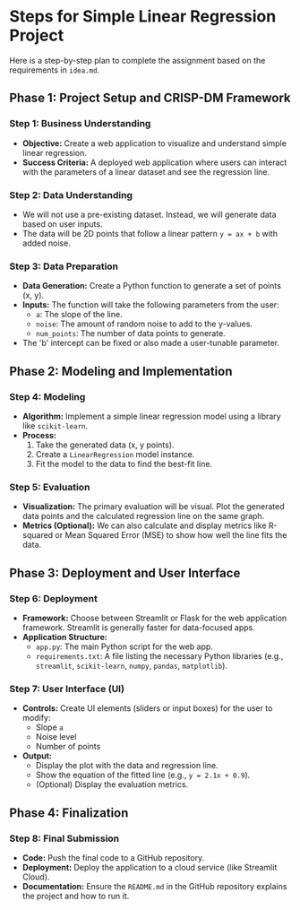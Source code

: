 # Steps for Simple Linear Regression Project

Here is a step-by-step plan to complete the assignment based on the requirements in `idea.md`.

## Phase 1: Project Setup and CRISP-DM Framework

### Step 1: Business Understanding
- **Objective:** Create a web application to visualize and understand simple linear regression.
- **Success Criteria:** A deployed web application where users can interact with the parameters of a linear dataset and see the regression line.

### Step 2: Data Understanding
- We will not use a pre-existing dataset. Instead, we will generate data based on user inputs.
- The data will be 2D points that follow a linear pattern `y = ax + b` with added noise.

### Step 3: Data Preparation
- **Data Generation:** Create a Python function to generate a set of points (x, y).
- **Inputs:** The function will take the following parameters from the user:
    - `a`: The slope of the line.
    - `noise`: The amount of random noise to add to the y-values.
    - `num_points`: The number of data points to generate.
- The 'b' intercept can be fixed or also made a user-tunable parameter.

## Phase 2: Modeling and Implementation

### Step 4: Modeling
- **Algorithm:** Implement a simple linear regression model using a library like `scikit-learn`.
- **Process:**
    1.  Take the generated data (x, y points).
    2.  Create a `LinearRegression` model instance.
    3.  Fit the model to the data to find the best-fit line.

### Step 5: Evaluation
- **Visualization:** The primary evaluation will be visual. Plot the generated data points and the calculated regression line on the same graph.
- **Metrics (Optional):** We can also calculate and display metrics like R-squared or Mean Squared Error (MSE) to show how well the line fits the data.

## Phase 3: Deployment and User Interface

### Step 6: Deployment
- **Framework:** Choose between Streamlit or Flask for the web application framework. Streamlit is generally faster for data-focused apps.
- **Application Structure:**
    - `app.py`: The main Python script for the web app.
    - `requirements.txt`: A file listing the necessary Python libraries (e.g., `streamlit`, `scikit-learn`, `numpy`, `pandas`, `matplotlib`).

### Step 7: User Interface (UI)
- **Controls:** Create UI elements (sliders or input boxes) for the user to modify:
    - Slope `a`
    - Noise level
    - Number of points
- **Output:**
    - Display the plot with the data and regression line.
    - Show the equation of the fitted line (e.g., `y = 2.1x + 0.9`).
    - (Optional) Display the evaluation metrics.

## Phase 4: Finalization

### Step 8: Final Submission
- **Code:** Push the final code to a GitHub repository.
- **Deployment:** Deploy the application to a cloud service (like Streamlit Cloud).
- **Documentation:** Ensure the `README.md` in the GitHub repository explains the project and how to run it.
